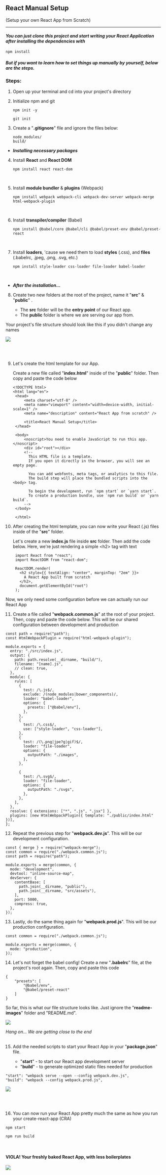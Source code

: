 ## React Manual Setup

(Setup your own React App from Scratch)

---

#### _You can just clone this project and start writing your React Application after installing the dependencies with_

```
npm install
```

#### _But if you want to learn how to set things up manually by yourself, below are the steps._

### Steps:

1. Open up your terminal and cd into your project's directory

2. Initialize npm and git

   ```
   npm init -y
   ```

   ```
   git init
   ```

3. Create a "**.gitignore**" file and ignore the files below:

   ```
   node_modules/
   build/
   ```

- **_Installing necessary packages_**

4. Install **React** and **React DOM**
   ```
   npm install react react-dom
   ```
   <br>
5. Install **module bundler** & **plugins** (Webpack)
   ```
   npm install webpack webpack-cli webpack-dev-server webpack-merge html-webpack-plugin
   ```
   <br>
6. Install **transpiler/compiler** (Babel)

   ```
   npm install @babel/core @babel/cli @babel/preset-env @babel/preset-react
   ```

   <br>

7. Install **loaders**, 'cause we need them to load **styles** (.css), and **files** (.babelrc, .jpeg, .png, .svg, etc.)
   ```
   npm install style-loader css-loader file-loader babel-loader
   ```
   <br>

- _**After the installation...**_

8. Create two new folders at the root of the project, name it "**src**" & "**public**" .

   - The **src** folder will be the **entry point** of our React app.
   - The **public** folder is where we are serving our app from.

Your project's file structure should look like this if you didn't change any names

<img src="readme-images/structure.png">

<br><br>

9. Let's create the html template for our App.

   Create a new file called "**index.html**" inside of the "**public**" folder. Then copy and paste the code below

   ```
   <!DOCTYPE html>
   <html lang="en">
    <head>
        <meta charset="utf-8" />
        <meta name="viewport" content="width=device-width, initial-scale=1" />
        <meta name="description" content="React App from scratch" />

        <title>React Manual Setup</title>
    </head>

    <body>
        <noscript>You need to enable JavaScript to run this app.</noscript>
        <div id="root"></div>
        <!--
          This HTML file is a template.
          If you open it directly in the browser, you will see an empty page.

          You can add webfonts, meta tags, or analytics to this file.
          The build step will place the bundled scripts into the <body> tag.

          To begin the development, run `npm start` or `yarn start`.
          To create a production bundle, use `npm run build` or `yarn build`.
        -->
    </body>

    </html>
   ```

10. After creating the html template, you can now write your React (.js) files inside of the "**src**" folder.

    Let's create a new **index.js** file inside **src** folder. Then add the code below.
    Here, we're just rendering a simple \<h2> tag with text

    ```
     import React from "react";
     import ReactDOM from "react-dom";

     ReactDOM.render(
       <h2 style={{ textAlign: "center", marginTop: "2em" }}>
         A React App built from scratch
       </h2>,
       document.getElementById("root")
     );
    ```

Now, we only need some configuration before we can actually run our React App

11. Create a file called "**webpack.common.js**" at the root of your project. Then, copy and paste the code below. This will be our shared configuration between development and production

```
const path = require("path");
const HtmlWebpackPlugin = require("html-webpack-plugin");

module.exports = {
  entry: "./src/index.js",
  output: {
    path: path.resolve(__dirname, "build/"),
    filename: "[name].js",
    // clean: true,
  },
  module: {
    rules: [
      {
        test: /\.js$/,
        exclude: /(node_modules|bower_components)/,
        loader: "babel-loader",
        options: {
          presets: ["@babel/env"],
        },
      },
      {
        test: /\.css$/,
        use: ["style-loader", "css-loader"],
      },
      {
        test: /(\.png|jpe?g|gif)$/,
        loader: "file-loader",
        options: {
          outputPath: "./images",
        },
      },

      {
        test: /\.svg$/,
        loader: "file-loader",
        options: {
          outputPath: "./svgs",
        },
      },
    ],
  },
  resolve: { extensions: ["*", ".js", ".jsx"] },
  plugins: [new HtmlWebpackPlugin({ template: "./public/index.html" })],
};
```

12. Repeat the previous step for "**webpack.dev.js**". This will be our development configuration.

```
const { merge } = require("webpack-merge");
const common = require("./webpack.common.js");
const path = require("path");

module.exports = merge(common, {
  mode: "development",
  devtool: "inline-source-map",
  devServer: {
    contentBase: [
      path.join(__dirname, "public"),
      path.join(__dirname, "src/assets"),
    ],
    port: 5000,
    compress: true,
  },
});
```

13. Lastly, do the same thing again for "**webpack.prod.js**". This will be our production configuration.

```const { merge } = require("webpack-merge");
const common = require("./webpack.common.js");

module.exports = merge(common, {
  mode: "production",
});
```

14. Let's not forget the babel config! Create a new "**.babelrc**" file, at the project's root again. Then, copy and paste this code

```
{
    "presets": [
        "@babel/env",
        "@babel/preset-react"
    ]
}
```

So far, this is what our file structure looks like. Just ignore the "**readme-images**" folder and "README.md".

<img src="readme-images/structure2.png">

_Hang on... We are getting close to the end_
<br> <br>

15. Add the needed scripts to start your React App in your "**package.json**" file.

    - "**start**" - to start our React app development server
    - "**build**" - to generate optimized static files needed for production

```
"start": "webpack serve --open --config webpack.dev.js",
"build": "webpack --config webpack.prod.js",
```

<img src="readme-images/scripts.png">

<br> <br>

16. You can now run your React App pretty much the same as how you run your create-react-app (CRA)

```
npm start
```

```
npm run build
```

<br>

#### VIOLA! Your freshly baked React App, with less boilerplates

<img src="readme-images/screenshot.png">
